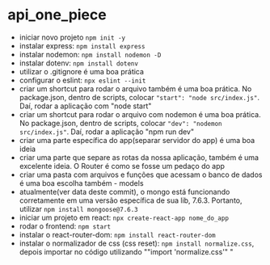# api_one_piece
- iniciar novo projeto ```npm init -y```
- instalar express: ``` npm install express ```
- instalar nodemon: ```npm install nodemon -D```
- instalar dotenv: ```npm install dotenv```
- utilizar o .gitignore é uma boa prática
- configurar o eslint: ```npx eslint --init```
- criar um shortcut para rodar o arquivo também é uma boa prática. No package.json, dentro de scripts, colocar ```"start": "node src/index.js"```. Daí, rodar a aplicação com "node start"
- criar um shortcut para rodar o arquivo com nodemon é uma boa prática. No package.json, dentro de scripts, colocar ```"dev": "nodemon src/index.js"```. Daí, rodar a aplicação "npm run dev"
- criar uma parte específica do app(separar servidor do app) é uma boa ideia
- criar uma parte que separe as rotas da nossa aplicação, também é uma excelente ideia. O Router é como se fosse um pedaço do app
- criar uma pasta com arquivos e funções que acessam o banco de dados é uma boa escolha também - models
- atualmente(ver data deste commit), o mongo está funcionando corretamente em uma versão específica de sua lib, 7.6.3. Portanto, utilizar ```npm install mongoose@7.6.3```
- iniciar um projeto em react: ```npx create-react-app nome_do_app```
- rodar o frontend: ```npm start```
- instalar o react-router-dom: ```npm install react-router-dom```
- instalar o normalizador de css (css reset): ```npm install normalize.css```, depois importar no código utilizando ""import 'normalize.css'"
"